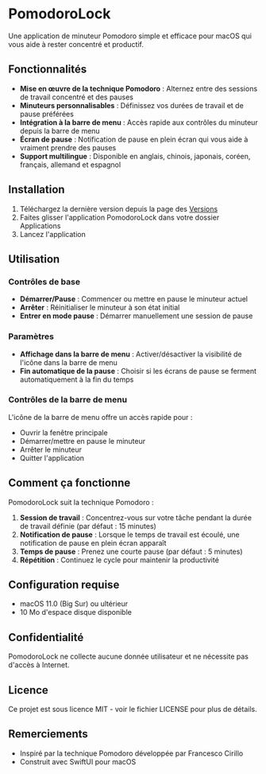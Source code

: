 # PomodoroLock

Une application de minuteur Pomodoro simple et efficace pour macOS qui vous aide à rester concentré et productif.

## Fonctionnalités

- **Mise en œuvre de la technique Pomodoro** : Alternez entre des sessions de travail concentré et des pauses
- **Minuteurs personnalisables** : Définissez vos durées de travail et de pause préférées
- **Intégration à la barre de menu** : Accès rapide aux contrôles du minuteur depuis la barre de menu
- **Écran de pause** : Notification de pause en plein écran qui vous aide à vraiment prendre des pauses
- **Support multilingue** : Disponible en anglais, chinois, japonais, coréen, français, allemand et espagnol

## Installation

1. Téléchargez la dernière version depuis la page des [Versions](https://github.com/yourusername/PomodoroLock/releases)
2. Faites glisser l'application PomodoroLock dans votre dossier Applications
3. Lancez l'application

## Utilisation

### Contrôles de base

- **Démarrer/Pause** : Commencer ou mettre en pause le minuteur actuel
- **Arrêter** : Réinitialiser le minuteur à son état initial
- **Entrer en mode pause** : Démarrer manuellement une session de pause

### Paramètres

- **Affichage dans la barre de menu** : Activer/désactiver la visibilité de l'icône dans la barre de menu
- **Fin automatique de la pause** : Choisir si les écrans de pause se ferment automatiquement à la fin du temps

### Contrôles de la barre de menu

L'icône de la barre de menu offre un accès rapide pour :
- Ouvrir la fenêtre principale
- Démarrer/mettre en pause le minuteur
- Arrêter le minuteur
- Quitter l'application

## Comment ça fonctionne

PomodoroLock suit la technique Pomodoro :

1. **Session de travail** : Concentrez-vous sur votre tâche pendant la durée de travail définie (par défaut : 15 minutes)
2. **Notification de pause** : Lorsque le temps de travail est écoulé, une notification de pause en plein écran apparaît
3. **Temps de pause** : Prenez une courte pause (par défaut : 5 minutes)
4. **Répétition** : Continuez le cycle pour maintenir la productivité

## Configuration requise

- macOS 11.0 (Big Sur) ou ultérieur
- 10 Mo d'espace disque disponible

## Confidentialité

PomodoroLock ne collecte aucune donnée utilisateur et ne nécessite pas d'accès à Internet.

## Licence

Ce projet est sous licence MIT - voir le fichier LICENSE pour plus de détails.

## Remerciements

- Inspiré par la technique Pomodoro développée par Francesco Cirillo
- Construit avec SwiftUI pour macOS